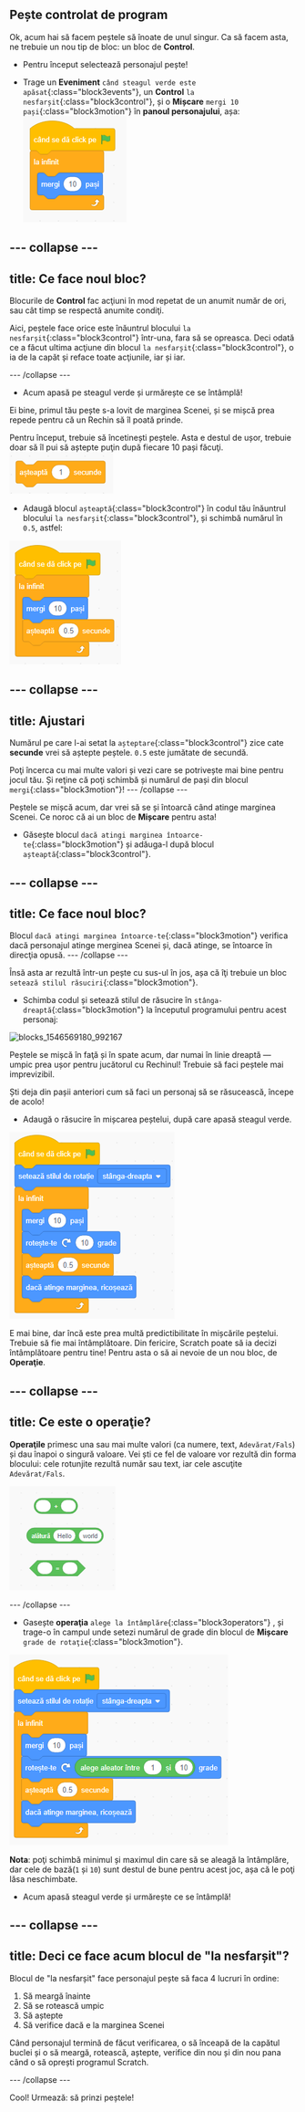 ## Pește controlat de program
Ok, acum hai să facem peștele să înoate de unul singur. Ca să facem asta, ne trebuie un nou tip de bloc: un bloc de **Control**. 

+ Pentru început selectează personajul pește!

+ Trage un **Eveniment** `când steagul verde este apăsat`{:class="block3events"}, un **Control** `la nesfarșit`{:class="block3control"}, și o **Mișcare** `mergi 10 pași`{:class="block3motion"} în **panoul personajului**, așa: 
![blocks_1546569177_729224](images/blocks_1546569177_729224.png)

--- collapse ---
---
title: Ce face noul bloc?
---

Blocurile de **Control** fac acţiuni în mod repetat de un anumit număr de ori, sau cât timp se respectă anumite condiţi.

Aici, peștele face orice este înăuntrul blocului `la nesfarșit`{:class="block3control"} într-una, fara să se opreasca. Deci odată ce a făcut ultima acţiune din blocul `la nesfarșit`{:class="block3control"}, o ia de la capăt și reface toate acţiunile, iar și iar.

--- /collapse ---

+ Acum apasă pe steagul verde și urmărește ce se întâmplă!

Ei bine, primul tău pește s-a lovit de marginea Scenei, și se mișcă prea repede pentru că un Rechin să îl poată prinde.

Pentru început, trebuie să încetinești peștele. Asta e destul de ușor, trebuie doar să îl pui să aștepte puţin după fiecare 10 pași făcuţi.
![blocks_1546569178_800881](images/blocks_1546569178_800881.png)


+ Adaugă blocul `așteaptă`{:class="block3control"} în codul tău înăuntrul blocului `la nesfarșit`{:class="block3control"}, și schimbă numărul în `0.5`, astfel:


![blocks_1546569179_881654](images/blocks_1546569179_881654.png)


--- collapse ---
---
title: Ajustari
---

Numărul pe care l-ai setat la `așteptare`{:class="block3control"} zice cate **secunde** vrei să aștepte peștele. `0.5` este jumătate de secundă.

Poţi încerca cu mai multe valori și vezi care se potrivește mai bine pentru jocul tău. Și reţine că poţi schimbă și numărul de pași din blocul `mergi`{:class="block3motion"}!
--- /collapse ---

Peștele se mișcă acum, dar vrei să se și întoarcă când atinge marginea Scenei. Ce noroc că ai un bloc de **Mișcare** pentru asta!

+ Găsește blocul `dacă atingi marginea întoarce-te`{:class="block3motion"} și adăuga-l după blocul `așteaptă`{:class="block3control"}.

--- collapse ---
---
title: Ce face noul bloc?
---

Blocul `dacă atingi marginea întoarce-te`{:class="block3motion"} verifica dacă personajul atinge merginea Scenei și, dacă atinge, se întoarce în direcţia opusă.
--- /collapse ---

Însă asta ar rezultă într-un pește cu sus-ul în jos, așa că îţi trebuie un bloc `setează stilul răsuciri`{:class="block3motion"}.

+ Schimba codul și setează stilul de răsucire în `stânga-dreaptă`{:class="block3motion"} la începutul programului pentru acest personaj:

![blocks_1546569180_992167](images/blocks_1546569180_992167.png)

Peștele se mișcă în faţă și în spate acum, dar numai în linie dreaptă — umpic prea ușor pentru jucătorul cu Rechinul! Trebuie să faci peștele mai imprevizibil.

Ști deja din pașii anteriori cum să faci un personaj să se răsucească, începe de acolo!

+ Adaugă o răsucire în mișcarea peștelui, după care apasă steagul verde.

![blocks_1546569182_10717](images/blocks_1546569182_10717.png)

E mai bine, dar încă este prea multă predictibilitate în mișcările peștelui. Trebuie să fie mai întâmplătoare. Din fericire, Scratch poate să ia decizi întâmplătoare pentru tine! Pentru asta o să ai nevoie de un nou bloc, de **Operaţie**.

--- collapse ---
---
title: Ce este o operaţie?
---

**Operaţile** primesc una sau mai multe valori (ca numere, text, `Adevărat/Fals`) și dau înapoi o singură valoare. Vei ști ce fel de valoare vor rezultă din forma blocului: cele rotunjite rezultă număr sau text, iar cele ascuţite `Adevărat/Fals`.

![blocks_1546569183_229207](images/blocks_1546569183_229207.png)

--- /collapse ---

+ Gasește **operaţia** `alege la întâmplăre`{:class="block3operators"} , și trage-o în campul unde setezi numărul de grade din blocul de **Mișcare** `grade de rotaţie`{:class="block3motion"}.

![blocks_1546569184_331149](images/blocks_1546569184_331149.png)

**Nota**: poţi schimbă minimul și maximul din care să se aleagă la întâmplăre, dar cele de bază(`1` și `10`) sunt destul de bune pentru acest joc, așa că le poţi lăsa neschimbate.

+ Acum apasă steagul verde și urmărește ce se întâmplă!

--- collapse ---
---
title: Deci ce face acum blocul de "la nesfarșit"?
---

Blocul de "la nesfarșit" face personajul pește să faca 4 lucruri în ordine:
1. Să meargă înainte
1. Să se rotească umpic
1. Să aștepte
1. Să verifice dacă e la marginea Scenei  

Când personajul termină de făcut verificarea, o să înceapă de la capătul buclei și o să meargă, rotească, aștepte, verifice din nou și din nou pana când o să oprești programul Scratch.
 
 --- /collapse ---
 
Cool! Urmează: să prinzi peștele!


